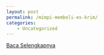 ```yaml
---
layout: post
permalink: /mimpi-membeli-es-krim/
categories:
    - Uncategorized
---
```


[Baca Selengkapnya](/03)